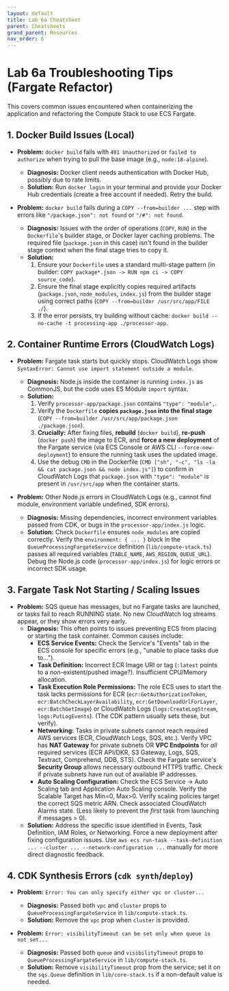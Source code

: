 ```yaml
---
layout: default
title: Lab 6a Cheatsheet
parent: Cheatsheets
grand_parent: Resources
nav_order: 6
---
```


# Lab 6a Troubleshooting Tips (Fargate Refactor)

This covers common issues encountered when containerizing the application and refactoring the Compute Stack to use ECS Fargate.

## 1. Docker Build Issues (Local)

* **Problem:** `docker build` fails with `401 Unauthorized` or `failed to authorize` when trying to pull the base image (e.g., `node:18-alpine`).
    * **Diagnosis:** Docker client needs authentication with Docker Hub, possibly due to rate limits.
    * **Solution:** Run `docker login` in your terminal and provide your Docker Hub credentials (create a free account if needed). Retry the build.

* **Problem:** `docker build` fails during a `COPY --from=builder ...` step with errors like `"/package.json": not found` or `"/#": not found`.
    * **Diagnosis:** Issues with the order of operations (`COPY`, `RUN`) in the `Dockerfile`'s builder stage, or Docker layer caching problems. The required file (`package.json` in this case) isn't found in the builder stage context when the final stage tries to copy it.
    * **Solution:**
        1.  Ensure your `Dockerfile` uses a standard multi-stage pattern (in builder: `COPY package*.json -> RUN npm ci -> COPY source_code`).
        2.  Ensure the final stage explicitly copies required artifacts (`package.json`, `node_modules`, `index.js`) from the builder stage using correct paths (`COPY --from=builder /usr/src/app/FILE ./`).
        3.  If the error persists, try building without cache: `docker build --no-cache -t processing-app ./processor-app`.

## 2. Container Runtime Errors (CloudWatch Logs)

* **Problem:** Fargate task starts but quickly stops. CloudWatch Logs show `SyntaxError: Cannot use import statement outside a module`.
    * **Diagnosis:** Node.js inside the container is running `index.js` as CommonJS, but the code uses ES Module `import` syntax.
    * **Solution:**
        1.  Verify `processor-app/package.json` contains `"type": "module",`.
        2.  Verify the `Dockerfile` **copies `package.json` into the final stage** (`COPY --from=builder /usr/src/app/package.json ./package.json`).
        3.  **Crucially:** After fixing files, **rebuild** (`docker build`), **re-push** (`docker push`) the image to ECR, and **force a new deployment** of the Fargate service (via ECS Console or AWS CLI `--force-new-deployment`) to ensure the running task uses the updated image.
        4.  Use the debug `CMD` in the Dockerfile (`CMD ["sh", "-c", "ls -la && cat package.json && node index.js"]`) to confirm in CloudWatch Logs that `package.json` with `"type": "module"` is present in `/usr/src/app` when the container starts.

* **Problem:** Other Node.js errors in CloudWatch Logs (e.g., cannot find module, environment variable undefined, SDK errors).
    * **Diagnosis:** Missing dependencies, incorrect environment variables passed from CDK, or bugs in the `processor-app/index.js` logic.
    * **Solution:** Check `Dockerfile` ensures `node_modules` are copied correctly. Verify the `environment: { ... }` block in the `QueueProcessingFargateService` definition (`lib/compute-stack.ts`) passes all required variables (`TABLE_NAME`, `AWS_REGION`, `QUEUE_URL`). Debug the Node.js code (`processor-app/index.js`) for logic errors or incorrect SDK usage.

## 3. Fargate Task Not Starting / Scaling Issues

* **Problem:** SQS queue has messages, but no Fargate tasks are launched, or tasks fail to reach RUNNING state. No new CloudWatch log streams appear, or they show errors very early.
    * **Diagnosis:** This often points to issues preventing ECS from placing or starting the task container. Common causes include:
        * **ECS Service Events:** Check the Service's "Events" tab in the ECS console for specific errors (e.g., "unable to place tasks due to...").
        * **Task Definition:** Incorrect ECR Image URI or tag (`:latest` points to a non-existent/pushed image?). Insufficient CPU/Memory allocation.
        * **Task Execution Role Permissions:** The role ECS uses to start the task lacks permissions for ECR (`ecr:GetAuthorizationToken`, `ecr:BatchCheckLayerAvailability`, `ecr:GetDownloadUrlForLayer`, `ecr:BatchGetImage`) or CloudWatch Logs (`logs:CreateLogStream`, `logs:PutLogEvents`). (The CDK pattern usually sets these, but verify).
        * **Networking:** Tasks in private subnets cannot reach required AWS services (ECR, CloudWatch Logs, SQS, etc.). Verify VPC has **NAT Gateway** for private subnets OR **VPC Endpoints** for *all* required services (ECR API/DKR, S3 Gateway, Logs, SQS, Textract, Comprehend, DDB, STS). Check the Fargate service's **Security Group** allows necessary outbound HTTPS traffic. Check if private subnets have run out of available IP addresses.
        * **Auto Scaling Configuration:** Check the ECS Service -> Auto Scaling tab and Application Auto Scaling console. Verify the Scalable Target has Min=0, Max>0. Verify scaling policies target the correct SQS metric ARN. Check associated CloudWatch Alarms state. (Less likely to prevent the *first* task from launching if messages > 0).
    * **Solution:** Address the specific issue identified in Events, Task Definition, IAM Roles, or Networking. Force a new deployment after fixing configuration issues. Use `aws ecs run-task --task-definition ... --cluster ... --network-configuration ...` manually for more direct diagnostic feedback.

## 4. CDK Synthesis Errors (`cdk synth`/`deploy`)

* **Problem:** `Error: You can only specify either vpc or cluster...`
    * **Diagnosis:** Passed both `vpc` and `cluster` props to `QueueProcessingFargateService` in `lib/compute-stack.ts`.
    * **Solution:** Remove the `vpc` prop when `cluster` is provided.

* **Problem:** `Error: visibilityTimeout can be set only when queue is not set...`
    * **Diagnosis:** Passed both `queue` and `visibilityTimeout` props to `QueueProcessingFargateService` in `lib/compute-stack.ts`.
    * **Solution:** Remove `visibilityTimeout` prop from the service; set it on the `sqs.Queue` definition in `lib/core-stack.ts` if a non-default value is needed.